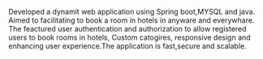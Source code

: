 Developed a dynamit web application using Spring boot,MYSQL and java. Aimed to facilitating to book a room in hotels in anyware and everywhare. The feactured user authentication and authorization to allow registered users to book rooms in hotels, Custom catogires, responsive design and enhancing user experience.The application is fast,secure and scalable.
